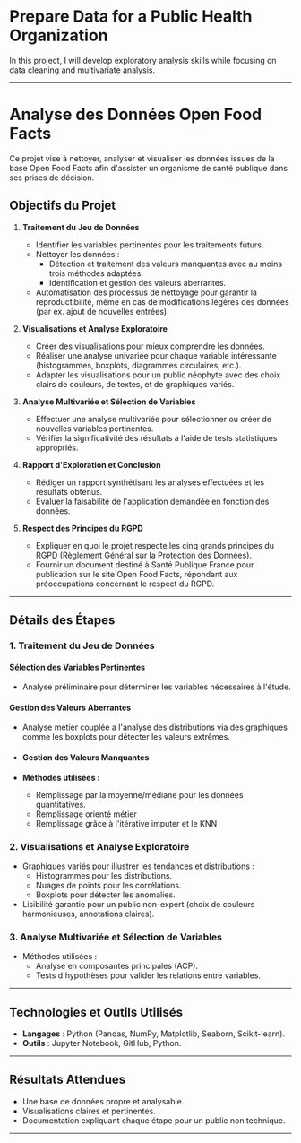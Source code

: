 # Prepare Data for a Public Health Organization
In this project, I will develop exploratory analysis skills while focusing on data cleaning and multivariate analysis.

---

# Analyse des Données Open Food Facts

Ce projet vise à nettoyer, analyser et visualiser les données issues de la base Open Food Facts afin d'assister un organisme de santé publique dans ses prises de décision.

## Objectifs du Projet

1. **Traitement du Jeu de Données**
   - Identifier les variables pertinentes pour les traitements futurs.
   - Nettoyer les données :
     - Détection et traitement des valeurs manquantes avec au moins trois méthodes adaptées.
     - Identification et gestion des valeurs aberrantes.
   - Automatisation des processus de nettoyage pour garantir la reproductibilité, même en cas de modifications légères des données (par ex. ajout de nouvelles entrées).

2. **Visualisations et Analyse Exploratoire**
   - Créer des visualisations pour mieux comprendre les données.
   - Réaliser une analyse univariée pour chaque variable intéressante (histogrammes, boxplots, diagrammes circulaires, etc.).
   - Adapter les visualisations pour un public néophyte avec des choix clairs de couleurs, de textes, et de graphiques variés.

3. **Analyse Multivariée et Sélection de Variables**
   - Effectuer une analyse multivariée pour sélectionner ou créer de nouvelles variables pertinentes.
   - Vérifier la significativité des résultats à l'aide de tests statistiques appropriés.

4. **Rapport d'Exploration et Conclusion**
   - Rédiger un rapport synthétisant les analyses effectuées et les résultats obtenus.
   - Évaluer la faisabilité de l'application demandée en fonction des données.

5. **Respect des Principes du RGPD**
   - Expliquer en quoi le projet respecte les cinq grands principes du RGPD (Règlement Général sur la Protection des Données).
   - Fournir un document destiné à Santé Publique France pour publication sur le site Open Food Facts, répondant aux préoccupations concernant le respect du RGPD.

---

## Détails des Étapes

### 1. Traitement du Jeu de Données

#### Sélection des Variables Pertinentes
- Analyse préliminaire pour déterminer les variables nécessaires à l'étude.

#### Gestion des Valeurs Aberrantes
- Analyse métier  couplée a l'analyse des distributions via des graphiques comme les boxplots pour détecter les valeurs extrêmes.

- #### Gestion des Valeurs Manquantes
- **Méthodes utilisées :**
  - Remplissage par la moyenne/médiane pour les données quantitatives.
  - Remplissage orienté métier
  - Remplissage grâce à l'itérative imputer et le KNN
    

### 2. Visualisations et Analyse Exploratoire
- Graphiques variés pour illustrer les tendances et distributions :
  - Histogrammes pour les distributions.
  - Nuages de points pour les corrélations.
  - Boxplots pour détecter les anomalies.
- Lisibilité garantie pour un public non-expert (choix de couleurs harmonieuses, annotations claires).

### 3. Analyse Multivariée et Sélection de Variables
- Méthodes utilisées :
  - Analyse en composantes principales (ACP).
  - Tests d'hypothèses pour valider les relations entre variables.

---

## Technologies et Outils Utilisés
- **Langages** : Python (Pandas, NumPy, Matplotlib, Seaborn, Scikit-learn).
- **Outils** : Jupyter Notebook, GitHub, Python.

---

## Résultats Attendues
- Une base de données propre et analysable.
- Visualisations claires et pertinentes.
- Documentation expliquant chaque étape pour un public non technique.

---
